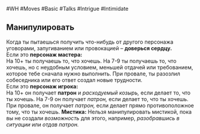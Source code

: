 #WH #Moves #Basic #Talks #Intrigue #Intimidate 

## Манипулировать  
Когда ты пытаешься получить что-нибудь от другого персонажа  уговорами, запугиванием или провокацией – **доверься сердцу.**  
Если это **персонаж мастера:**  
На 10+ ты получаешь то, что хочешь. На 7-9 ты получаешь то, что  хочешь, но с неудобным условием, меньшей отдачей или требованием,  которое тебе сначала нужно выполнить. При провале, ты разозлил  собеседника или его ответ создал новые трудности.  
Если это **персонаж игрока:**  
На 10+ он получает **патрон** и *расходуемый козырь,* если делает то,  что ты хочешь. На 7-9 он получает *патрон,* если делает то, что ты  хочешь. При провале, он получает *патрон,* если делает прямо  противоположное тому, что ты хочешь.
**Мистика:** Нельзя манипулировать мистикой, пока вы не создали  *возможность* для этого, например, *разобравшись в ситуации* или *отдав  патрон.*